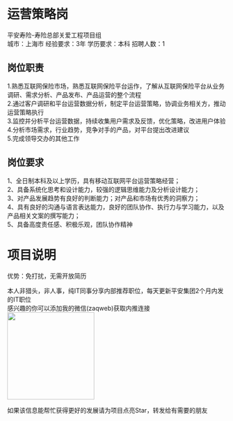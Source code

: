 # 运营策略岗
平安寿险-寿险总部关爱工程项目组  
城市：上海市 经验要求：3年 学历要求：本科  招聘人数：1

## 岗位职责
1.熟悉互联网保险市场，熟悉互联网保险平台运作，了解从互联网保险平台从业务调研、需求分析、产品发布、产品运营的整个流程   
2.通过客户调研和平台运营数据分析，制定平台运营策略，协调业务相关方，推动运营策略执行   
3.监控并分析平台运营数据，持续收集用户需求及反馈，优化策略，改进用户体验   
4.分析市场需求，行业趋势，竞争对手的产品，对平台提出改进建议   
5.完成领导交办的其他工作

## 岗位要求
1、全日制本科及以上学历，具有移动互联网平台运营策略经营；   
2、具备系统化思考和设计能力，较强的逻辑思维能力及分析设计能力；   
3、对产品发展趋势有良好的判断能力；对产品和市场有优秀的洞察力；   
4、具有良好的沟通与语言表达能力，良好的团队协作、执行力与学习能力，以及产品相关文案的撰写能力；   
5、具备高度责任感、积极乐观，团队协作精神

# 项目说明

优势：免打扰，无需开放简历

本人非猎头，非人事，纯IT同事分享内部推荐职位，每天更新平安集团2个月内发的IT职位  
感兴趣的你可以添加我的微信(zaqweb)获取内推连接  
<img src="https://github.com/zaqweb/PA-IT-JOBS/blob/master/WechatICode.jpeg"  height="200" width="200">

如果该信息能帮忙获得更好的发展请为项目点亮Star，转发给有需要的朋友




